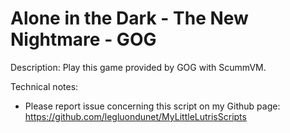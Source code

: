 # Alone in the Dark - The New Nightmare - GOG

Description:
Play this game provided by GOG with ScummVM.

Technical notes:
- Please report issue concerning this script on my Github page: https://github.com/legluondunet/MyLittleLutrisScripts
